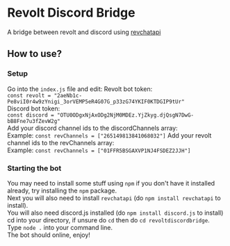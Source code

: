# Revolt Discord Bridge
A bridge between revolt and discord using [revchatapi](https://www.npmjs.com/package/revchatapi)

## How to use?
### Setup
Go into the `index.js` file and edit: <nr>
Revolt bot token: <br>
`const revolt = "2aeNb1c-Pe8viI0r4w9zYnigi_3orVEMP5eR4G07G_p33zG74YKIF0KTDGIP9tUr"` <br>
Discord bot token: <br>
`const discord = "OTU0ODgxNjAxODg2NjM0MDEz.YjZkyg.djQsgN7DwG-bB8Fne7u3fZevW2g"` <br>
Add your discord channel ids to the discordChannels array: <br>
Example: `const revChannels = ["265149813841068032"]`
Add your revolt channel ids to the revChannels array: <br>
Example: `const revChannels = ["01FFR5BSGAXVP1NJ4FSDEZ2JJH"]`

### Starting the bot
You may need to install some stuff using `npm` if you don't have it installed already, try installing the `npm` package. <br>
Next you will also need to install `revchatapi` (do `npm install revchatapi` to install).<br>
You will also need discord.js installed (do `npm install discord.js` to install) <br>
cd into your directory, if unsure do `cd` then do `cd revoltdiscordbridge`. <br>
Type `node .` into your command line. <br>
The bot should online, enjoy!
